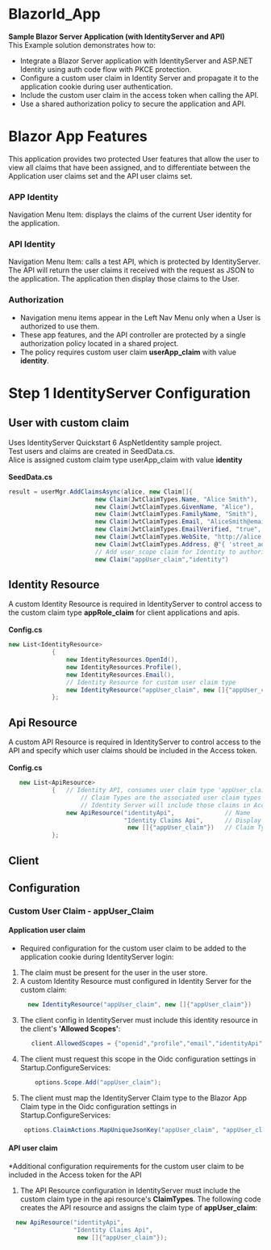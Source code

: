 # BlazorId_App
**Sample Blazor Server Application (with IdentityServer and API)<br/>**
This Example solution demonstrates how to:
* Integrate a Blazor Server application with IdentityServer and ASP.NET Identity using auth code flow with PKCE protection.
* Configure a custom user claim in Identity Server and propagate it to the application cookie during user authentication.
* Include the custom user claim in the access token when calling the API.
* Use a shared authorization policy to secure the application and API.

# Blazor App Features
This application provides two protected User features that allow the user to view all claims that have been assigned, and to differentiate between the Application user claims set and the API user claims set.
### APP Identity 
Navigation Menu Item: displays the claims of the current User identity for the application.<br/> 
### API Identity 
Navigation Menu Item: calls a test API, which is protected by IdentityServer. The API will return the user claims it received with the request as JSON to the application. The application then display those claims to the User. 
### Authorization
* Navigation menu items appear in the Left Nav Menu only when a User is authorized to use them. 
* These app features, and the API controller are protected by a single authorization policy located in a shared project.
* The policy requires custom user claim **userApp_claim** with value **identity**.
# Step 1 IdentityServer Configuration

## User with custom claim
Uses IdentityServer Quickstart 6 AspNetIdentity sample project.<br/>
Test users and claims are created in SeedData.cs. <br/>
Alice is assigned custom claim type userApp_claim with value **identity**<br/><br/>
**SeedData.cs**<br/>
```c#
result = userMgr.AddClaimsAsync(alice, new Claim[]{
                        new Claim(JwtClaimTypes.Name, "Alice Smith"),
                        new Claim(JwtClaimTypes.GivenName, "Alice"),
                        new Claim(JwtClaimTypes.FamilyName, "Smith"),
                        new Claim(JwtClaimTypes.Email, "AliceSmith@email.com"),
                        new Claim(JwtClaimTypes.EmailVerified, "true", ClaimValueTypes.Boolean),
                        new Claim(JwtClaimTypes.WebSite, "http://alice.com"),
                        new Claim(JwtClaimTypes.Address, @"{ 'street_address': 'One Hacker Way', 'locality': 'Heidelberg', 'postal_code': 69118, 'country': 'Germany' }", IdentityServer4.IdentityServerConstants.ClaimValueTypes.Json),
                        // Add user_scope claim for Identity to authorize UI and API actions. Alice has this claim, Bob does not.
                        new Claim("appUser_claim","identity")

```

## Identity Resource
A custom Identity Resource is required in IdentityServer to control access to the custom claim type **appRole_claim**  for client applications and apis.<br/><br/>
**Config.cs**<br/>
```c#
new List<IdentityResource>
            {
                new IdentityResources.OpenId(),
                new IdentityResources.Profile(),
                new IdentityResources.Email(),
                // Identity Resource for custom user claim type
                new IdentityResource("appUser_claim", new []{"appUser_claim"})
            };
```

## Api Resource
A custom API Resource is required in IdentityServer to control access to the API and specify which user claims should be included in the Access token.
<br/><br/>
**Config.cs**<br/>
```c#
   new List<ApiResource>
            {   // Identity API, consumes user claim type 'appUser_claim'
                    // Claim Types are the associated user claim types required by this resource (api).
                    // Identity Server will include those claims in Access tokens for this resource when available.
                new ApiResource("identityApi",              // Name
                                "Identity Claims Api",      // Display Name
                                 new []{"appUser_claim"})   // Claim Types
            };
```

## Client

 ## Configuration
### Custom User Claim - appUser_Claim
#### Application user claim
   * Required configuration for the custom user claim to be added to the application cookie during IdentityServer login:
   1. The claim must be present for the user in the user store.
   2. A custom Identity Resource must configured in Identity Server for the custom claim:
         ```c#
           new IdentityResource("appUser_claim", new []{"appUser_claim"})
         ```
   3. The client config in IdentityServer must include this identity resource in the client's **'Allowed Scopes'**:
         ```c#
            client.AllowedScopes = {"openid","profile","email","identityApi","appUser_Claim"};
         ```
   4. The client must request this scope in the Oidc configuration settings in Startup.ConfigureServices:
         ```c#
             options.Scope.Add("appUser_claim"); 
         ```
   5. The client must map the IdentityServer Claim type to the Blazor App Claim type in the Oidc configuration settings in Startup.ConfigureServices:
      ```c#
       options.ClaimActions.MapUniqueJsonKey("appUser_claim", "appUser_claim");
      ```
 #### API user claim
 *Additional configuration requirements for the custom user claim to be included in the Access token for the API
   1.  The API Resource configuration in IdentityServer must include the custom claim type in the api resource's **ClaimTypes**. The following code creates the API resource and assigns the claim type of **appUser_claim**:
 ```c#
   new ApiResource("identityApi", 
                   "Identity Claims Api", 
                    new []{"appUser_claim"});

 ```
